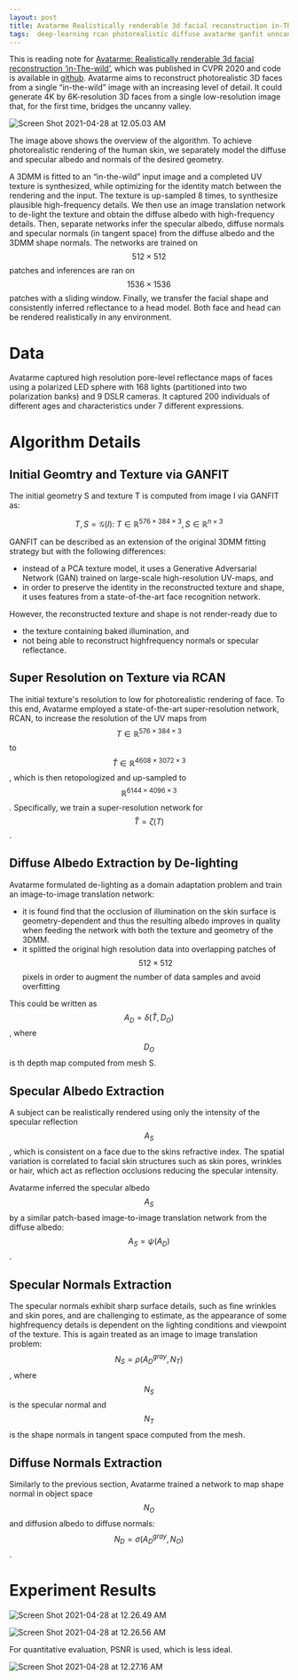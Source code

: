 ```yaml
---
layout: post
title: Avatarme Realistically renderable 3d facial reconstruction in-The-wild
tags:  deep-learning rcan photorealistic diffuse avatarme ganfit unncany in-the-wild specular albedo 3d single-image normal
---
```

This is reading note for [Avatarme: Realistically renderable 3d facial reconstruction ‘in-The-wild’](https://arxiv.org/abs/2003.13845), which was published in CVPR 2020 and code is available in [github](https://github.com/lattas/AvatarMe). Avatarme aims  to reconstruct photorealistic 3D faces from a single “in-the-wild” image with an increasing level of detail. It could generate 4K by 6K-resolution 3D faces from a single low-resolution image that, for the first time, bridges the uncanny valley.

![Screen Shot 2021-04-28 at 12.05.03 AM](https://raw.githubusercontent.com/zhangtemplar/zhangtemplar.github.io/master/uPic/2021_04_28_00_05_08_Screen%20Shot%202021-04-28%20at%2012.05.03%20AM.png)

The image above shows the overview of the algorithm. To achieve photorealistic rendering of the human skin, we separately model the diffuse and specular albedo and normals of the desired geometry.

A 3DMM is fitted to an “in-the-wild” input image and a completed UV texture is synthesized, while optimizing for the identity match between the rendering and the input. The texture is up-sampled 8 times, to synthesize plausible high-frequency details. We then use an image translation network to de-light the texture and obtain the diffuse albedo with high-frequency details. Then, separate networks infer the specular albedo, diffuse normals and specular normals (in tangent space) from the diffuse albedo and the 3DMM shape normals. The networks are trained on $$512\times512$$ patches and inferences are ran on $$1536\times1536$$ patches with a sliding window. Finally, we transfer the facial shape and consistently inferred reflectance to a head model. Both face and head can be rendered realistically in any environment.

# Data

Avatarme captured high resolution pore-level reflectance maps of faces using a polarized LED sphere with 168 lights (partitioned into two polarization banks) and 9 DSLR cameras. It captured 200 individuals of different ages and characteristics under 7 different expressions.

# Algorithm Details

## Initial Geomtry and Texture via GANFIT

The initial geometry S and texture T is computed from image I via GANFIT as:

$$T,S=\mathcal{G}(I)\mbox{: }T\in\mathbb{R}^{576\times384\times3},S\in\mathbb{R}^{n\times3}$$

GANFIT can be described as an extension of the original 3DMM fitting strategy but with the following differences: 

- instead of a PCA texture model, it uses a Generative Adversarial Network (GAN) trained on large-scale high-resolution UV-maps, and
- in order to preserve the identity in the reconstructed texture and shape, it uses features from a state-of-the-art face recognition network. 

However, the reconstructed texture and shape is not render-ready due to 

- the texture containing baked illumination, and 
- not being able to reconstruct highfrequency normals or specular reflectance.

## Super Resolution on Texture via RCAN

The initial texture's resolution to low for photorealistic rendering of face. To this end, Avatarme employed a state-of-the-art super-resolution network, RCAN, to increase the resolution of the UV maps from $$T\in\mathbb{R}^{576\times384\times3}$$ to $$\hat{T}\in\mathbb{R}^{4608\times3072\times3}$$, which is then retopologized and up-sampled to $$\mathbb{R}^{6144\times4096\times3}$$. Specifically, we train a super-resolution network for $$\hat{T}=\zeta(T)$$.

## Diffuse Albedo Extraction by De-lighting

Avatarme formulated de-lighting as a domain adaptation problem and train an image-to-image translation network:

- it is found find that the occlusion of illumination on the skin surface is geometry-dependent and thus the resulting albedo improves in quality when feeding the network with both the texture and geometry of the 3DMM. 
- it splitted the original high resolution data into overlapping patches of $$512\times512$$ pixels in order to augment the number of data samples and avoid overfitting

This could be written as $$A_D=\delta(\hat{T},D_O)$$, where $$D_O$$ is th depth map computed from mesh S.

## Specular Albedo Extraction

A subject can be realistically rendered using only the intensity of the specular reflection $$A_S$$, which is consistent on a face due to the skins refractive index. The spatial variation is correlated to facial skin structures such as skin pores, wrinkles or hair, which act as reflection occlusions reducing the specular intensity.

Avatarme inferred the specular albedo $$A_S$$ by a similar patch-based image-to-image translation network from the diffuse albedo: $$A_S=\psi(A_D)$$.

## Specular Normals Extraction

The specular normals exhibit sharp surface details, such as fine wrinkles and skin pores, and are challenging to estimate, as the appearance of some highfrequency details is dependent on the lighting conditions and viewpoint of the texture. This is again treated as an image to image translation problem: $$N_S=\rho(A_D^{gray},N_T)$$, where $$N_S$$ is the specular normal and $$N_T$$ is the shape normals in tangent space computed from the mesh.

## Diffuse Normals Extraction

Similarly to the previous section, Avatarme trained a network to map shape normal in object space $$N_O$$ and diffusion albedo to diffuse normals: $$N_D=\sigma(A_D^{gray},N_O)$$.

# Experiment Results

![Screen Shot 2021-04-28 at 12.26.49 AM](https://raw.githubusercontent.com/zhangtemplar/zhangtemplar.github.io/master/uPic/2021_04_28_00_26_52_Screen%20Shot%202021-04-28%20at%2012.26.49%20AM.png)

![Screen Shot 2021-04-28 at 12.26.56 AM](https://raw.githubusercontent.com/zhangtemplar/zhangtemplar.github.io/master/uPic/2021_04_28_00_27_02_Screen%20Shot%202021-04-28%20at%2012.26.56%20AM.png)

For quantitative evaluation, PSNR is used, which is less ideal.

![Screen Shot 2021-04-28 at 12.27.16 AM](https://raw.githubusercontent.com/zhangtemplar/zhangtemplar.github.io/master/uPic/2021_04_28_00_27_21_Screen%20Shot%202021-04-28%20at%2012.27.16%20AM.png)
